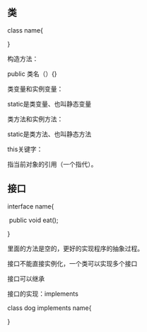 ## 类

class name{

}

构造方法：

public 类名（）{}

类变量和实例变量：

static是类变量、也叫静态变量

类方法和实例方法：

static是类方法、也叫静态方法

this关键字：

指当前对象的引用（一个指代）。

## 接口

interface name{

​	public void eat();

}

里面的方法是空的，更好的实现程序的抽象过程。

接口不能直接实例化，一个类可以实现多个接口

接口可以继承

接口的实现：implements

class dog implements name{

}